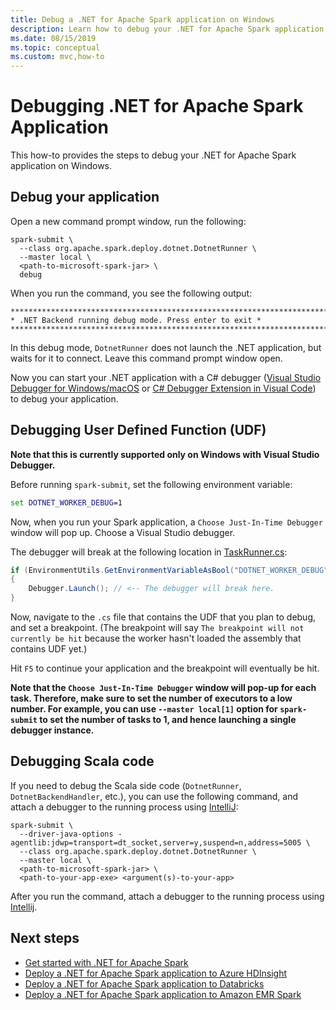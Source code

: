```yaml
---
title: Debug a .NET for Apache Spark application on Windows
description: Learn how to debug your .NET for Apache Spark application on Windows.
ms.date: 08/15/2019
ms.topic: conceptual
ms.custom: mvc,how-to
---
```


# Debugging .NET for Apache Spark Application

This how-to provides the steps to debug your .NET for Apache Spark application on Windows.

## Debug your application

Open a new command prompt window, run the following:

```shell
spark-submit \
  --class org.apache.spark.deploy.dotnet.DotnetRunner \
  --master local \
  <path-to-microsoft-spark-jar> \
  debug
```

When you run the command, you see the following output:

```console
***********************************************************************
* .NET Backend running debug mode. Press enter to exit *
***********************************************************************
```

In this debug mode, `DotnetRunner` does not launch the .NET application, but waits for it to connect. Leave this command prompt window open.

Now you can start your .NET application with a C# debugger ([Visual Studio Debugger for Windows/macOS](https://visualstudio.microsoft.com/vs/) or [C# Debugger Extension in Visual Code](https://code.visualstudio.com/Docs/editor/debugging)) to debug your application.

## Debugging User Defined Function (UDF)

**Note that this is currently supported only on Windows with Visual Studio Debugger.**

Before running `spark-submit`, set the following environment variable:
```bat
set DOTNET_WORKER_DEBUG=1
```
Now, when you run your Spark application, a `Choose Just-In-Time Debugger` window will pop up. Choose a Visual Studio debugger.

The debugger will break at the following location in [TaskRunner.cs](../src/csharp/Microsoft.Spark.Worker/TaskRunner.cs):
```C#
if (EnvironmentUtils.GetEnvironmentVariableAsBool("DOTNET_WORKER_DEBUG"))
{
    Debugger.Launch(); // <-- The debugger will break here.
}
```

Now, navigate to the `.cs` file that contains the UDF that you plan to debug, and set a breakpoint. (The breakpoint will say `The breakpoint will not currently be hit` because the worker hasn't loaded the assembly that contains UDF yet.)

Hit `F5` to continue your application and the breakpoint will eventually be hit.

**Note that the `Choose Just-In-Time Debugger` window will pop-up for each task. Therefore, make sure to set the number of executors to a low number. For example, you can use `--master local[1]` option for `spark-submit` to set the number of tasks to 1, and hence launching a single debugger instance.**

## Debugging Scala code

If you need to debug the Scala side code (`DotnetRunner`, `DotnetBackendHandler`, etc.), you can use the following command, and attach a debugger to the running process using [IntelliJ](https://www.jetbrains.com/help/idea/attaching-to-local-process.html):

```shell
spark-submit \
  --driver-java-options -agentlib:jdwp=transport=dt_socket,server=y,suspend=n,address=5005 \
  --class org.apache.spark.deploy.dotnet.DotnetRunner \
  --master local \
  <path-to-microsoft-spark-jar> \
  <path-to-your-app-exe> <argument(s)-to-your-app>
```

After you run the command, attach a debugger to the running process using [Intellij](https://www.jetbrains.com/help/idea/attaching-to-local-process.html).

## Next steps

* [Get started with .NET for Apache Spark](../tutorials/get-started.md)
* [Deploy a .NET for Apache Spark application to Azure HDInsight](../tutorials/hdinsight-deployment.md)
* [Deploy a .NET for Apache Spark application to Databricks](../tutorials/databricks-deployment.md)
* [Deploy a .NET for Apache Spark application to Amazon EMR Spark](../tutorials/amazon-emr-spark-deployment.md)
